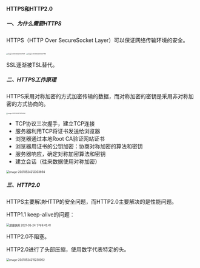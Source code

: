 #### HTTPS和HTTP2.0

##### 一、为什么需要HTTPS

HTTPS（HTTP Over SecureSocket Layer）可以保证网络传输环境的安全。

<img src="https://liuyang-picbed.oss-cn-shanghai.aliyuncs.com/img/image-20210524205211591.png" alt="image-20210524205211591" style="zoom: 25%;" />

<img src="https://liuyang-picbed.oss-cn-shanghai.aliyuncs.com/img/image-20210524205457786.png" alt="image-20210524205457786" style="zoom: 25%;" />

SSL逐渐被TSL替代。

##### 二、HTTPS工作原理

HTTPS采用对称加密的方式加密传输的数据，而对称加密的密钥是采用非对称加密的方式协商的。

<img src="https://liuyang-picbed.oss-cn-shanghai.aliyuncs.com/img/image-20210524210319496.png" alt="image-20210524210319496" style="zoom: 25%;" />

- TCP协议三次握手，建立TCP连接
- 服务器利用TCP将证书发送给浏览器
- 浏览器通过本地Root CA验证网站证书
- 浏览器用证书的公钥加密：协商对称加密的算法和密钥
- 服务器响应，确定对称加密算法和密钥
- 建立会话（往来数据使用对称加密）

<img src="https://liuyang-picbed.oss-cn-shanghai.aliyuncs.com/img/image-20210524212303694.png" alt="image-20210524212303694" style="zoom:50%;" />

##### 三、HTTP2.0

HTTPS主要解决HTTP的安全问题，而HTTP2.0主要解决的是性能问题。

HTTP1.1 keep-alive的问题：

<img src="https://liuyang-picbed.oss-cn-shanghai.aliyuncs.com/img/%E5%B1%8F%E5%B9%95%E5%BF%AB%E7%85%A7%202021-05-24%20%E4%B8%8B%E5%8D%889.45.41.png" alt="屏幕快照 2021-05-24 下午9.45.41" style="zoom:50%;" />

HTTP2.0不阻塞。

HTTP2.0进行了头部压缩，使用数字代表特定的头。

<img src="https://liuyang-picbed.oss-cn-shanghai.aliyuncs.com/img/image-20210524215230052.png" alt="image-20210524215230052" style="zoom:50%;" />



